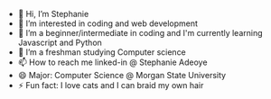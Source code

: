 - 👋 Hi, I’m Stephanie
- 👀 I’m interested in coding and web development
- 🌱 I’m a beginner/intermediate in coding and I'm currently learning Javascript and Python
- 💞️ I’m a freshman studying Computer science
- 📫 How to reach me linked-in @ Stephanie Adeoye
- 😄 Major: Computer Science @ Morgan State University
- ⚡ Fun fact: I love cats and I can braid my own hair

<!---
AdeoyeStephanie/AdeoyeStephanie is a ✨ special ✨ repository because its `README.md` (this file) appears on your GitHub profile.
You can click the Preview link to take a look at your changes.
--->
